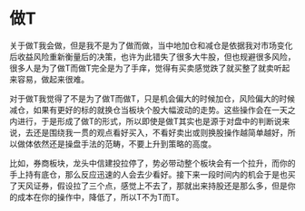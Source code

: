 # 做T 

 
关于做T我会做，但是我不是为了做而做，当中地加仓和减仓是依据我对市场变化后收益风险重新衡量后的决策，也许为此错失了很多大牛股，但也规避很多风险，很多人是为了做T而做T完全是为了手痒，觉得有买卖感觉跌了就买整了就卖听起来容易，做起来很难。
 
对于做T我觉得了不是为了做T而做T，只是机会偏大的时候加仓，风险偏大的时候减仓，如果有更好的标的就换仓当板块个股大幅波动的走势。这些操作会在一天之内进行，于是形成了做T的形式，所以即使是做T其实也是源于对盘中的判断说来说，去还是围绕我一贯的观点看好买入，不看好卖出或则换股操作越简单越好，所以做体依然还是操盘手法的范畴，不要上升到策略的高度。

 比如，券商板块，龙头中信建投拉停了，势必带动整个板块会有一个拉升，而你的手上持有底仓，那么反应迅速的人会去少看好。接下来一段时间内的机会于是也买了天风证券，假设拉了三个点，感觉上不去了，那就出来持股还是那么多，但是你的成本在你的操作中，降低了，所以T不为T而T。